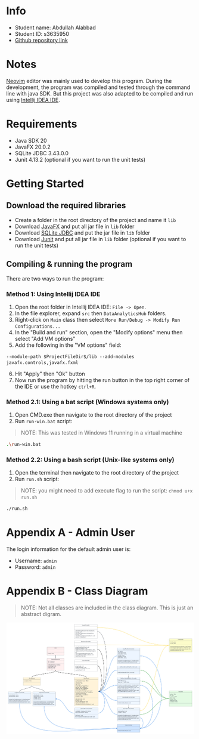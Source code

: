 # Info

- Student name: Abdullah Alabbad
- Student ID: s3635950
- [Github repository link](https://github.com/Al3bad/data-analytics-hub)

# Notes

[Neovim](https://neovim.io) editor was mainly used to develop this program. During the development, the program was compiled and tested through the command line with java SDK. But this project was also adapted to be compiled and run using [Intellij IDEA IDE](https://www.jetbrains.com/idea/).

# Requirements

- Java SDK 20
- JavaFX 20.0.2
- SQLite JDBC 3.43.0.0
- Junit 4.13.2 (optional if you want to run the unit tests)

# Getting Started

## Download the required libraries

- Create a folder in the root directory of the project and name it `lib`
- Download [JavaFX](https://gluonhq.com/products/javafx/) and put all jar file in `lib` folder
- Download [SQLite JDBC](https://mvnrepository.com/artifact/org.xerial/sqlite-jdbc) and put the jar file in `lib` folder
- Download [Junit](https://github.com/junit-team/junit4/wiki/Download-and-Install) and put all jar file in `lib` folder (optional if you want to run the unit tests)

## Compiling & running the program

There are two ways to run the program:

### Method 1: Using Intellij IDEA IDE

1. Open the root folder in Intellij IDEA IDE: `File -> Open`.
2. In the file explorer, expand `src` then `DataAnalyticsHub` folders.
3. Right-click on `Main` class then select `More Run/Debug -> Modify Run Configurations...`
4. In the "Build and run" section, open the "Modify options" menu then select "Add VM options"
5. Add the following in the "VM options" field:

```
--module-path $ProjectFileDir$/lib --add-modules javafx.controls,javafx.fxml
```

6. Hit "Apply" then "Ok" button
7. Now run the program by hitting the run button in the top right corner of the IDE or use the hotkey `ctrl+R`.

### Method 2.1: Using a bat script (Windows systems only)

1. Open CMD.exe then navigate to the root directory of the project
2. Run `run-win.bat` script:

> NOTE: This was tested in Windows 11 running in a virtual machine

```bash
.\run-win.bat
```

### Method 2.2: Using a bash script (Unix-like systems only)

1. Open the terminal then navigate to the root directory of the project
2. Run `run.sh` script:

> NOTE: you might need to add execute flag to run the script: `chmod u+x run.sh`

```bash
./run.sh

```

# Appendix A - Admin User

The login information for the default admin user is:

- Username: `admin`
- Password: `admin`

# Appendix B - Class Diagram

> NOTE: Not all classes are included in the class diagram. This is just an abstract digram.

![Abstract Class Diagram](./images/class-diagram.png)

